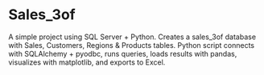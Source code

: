 # Sales_3of
A simple project using SQL Server + Python. Creates a sales_3of database with Sales, Customers, Regions &amp; Products tables. Python script connects with SQLAlchemy + pyodbc, runs queries, loads results with pandas, visualizes with matplotlib, and exports to Excel.
